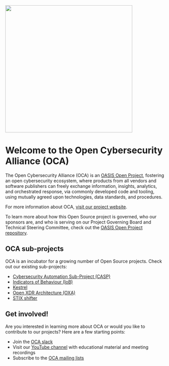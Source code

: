 
<img src="https://github.com/opencybersecurityalliance/oasis-open-project/blob/main/OCA-1.png" width="400">

# Welcome to the Open Cybersecurity Alliance (OCA)

The Open Cybersecurity Alliance (OCA) is an [OASIS Open Project](https://oasis-open-projects.org/), fostering an open cybersecurity ecosystem, where products from all vendors and software publishers can freely exchange information, insights, analytics, and orchestrated response, via commonly developed code and tooling, using mutually agreed upon technologies, data standards, and procedures.

For more information about OCA, [visit our project website](https://opencybersecurityalliance.org.).

To learn more about how this Open Source project is governed, who our sponsors are, and who is serving on our Project Governing Board and Technical Steering Committee, check out the [OASIS Open Project repository](https://github.com/opencybersecurityalliance/oasis-open-project).


## OCA sub-projects
OCA is an incubator for a growing number of Open Source projects. Check out our existing sub-projects:

* [Cybersecurity Automation Sub-Project (CASP)](https://github.com/opencybersecurityalliance/casp)
* [Indicators of Behaviour (IoB)](https://github.com/opencybersecurityalliance/oca-iob)
* [Kestrel](https://github.com/opencybersecurityalliance/kestrel-lang)
* [Open XDR Architecture (OXA)](https://github.com/opencybersecurityalliance/oxa)
* [STIX shifter](https://github.com/opencybersecurityalliance/stix-shifter)


## Get involved!
Are you interested in learning more about OCA or would you like to contribute to our projects? Here are a few starting points:

* Join the [OCA slack](https://join.slack.com/t/open-cybersecurity/shared_invite/zt-1jsgt1053-oYsfBPXXChhbRO4JO5Xo1A)
* Visit our [YouTube channel](https://www.youtube.com/channel/UCjTpPl2oEGH_Ws251m827Cg) with educational material and meeting recordings
* Subscribe to the [OCA mailing lists](https://lists.oasis-open-projects.org/g/oca)


